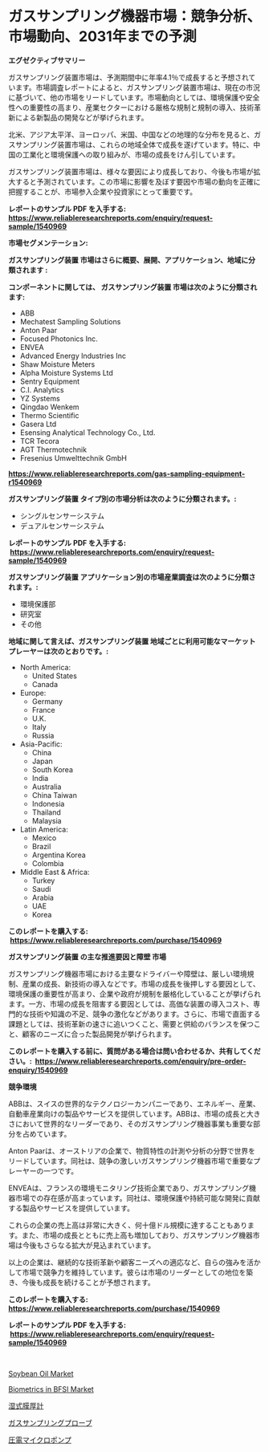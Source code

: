 <p><h1>ガスサンプリング機器市場：競争分析、市場動向、2031年までの予測</h1></p><p><strong>エグゼクティブサマリー</strong></p>
<p><p>ガスサンプリング装置市場は、予測期間中に年率4.1％で成長すると予想されています。市場調査レポートによると、ガスサンプリング装置市場は、現在の市況に基づいて、他の市場をリードしています。市場動向としては、環境保護や安全性への重要性の高まり、産業セクターにおける厳格な規制と規制の導入、技術革新による新製品の開発などが挙げられます。</p><p>北米、アジア太平洋、ヨーロッパ、米国、中国などの地理的な分布を見ると、ガスサンプリング装置市場は、これらの地域全体で成長を遂げています。特に、中国の工業化と環境保護への取り組みが、市場の成長をけん引しています。</p><p>ガスサンプリング装置市場は、様々な要因により成長しており、今後も市場が拡大すると予測されています。この市場に影響を及ぼす要因や市場の動向を正確に把握することが、市場参入企業や投資家にとって重要です。</p></p>
<p><strong>レポートのサンプル PDF を入手する: <a href="https://www.reliableresearchreports.com/enquiry/request-sample/1540969">https://www.reliableresearchreports.com/enquiry/request-sample/1540969</a></strong></p>
<p><strong>市場セグメンテーション:</strong></p>
<p><strong> ガスサンプリング装置 市場はさらに概要、展開、アプリケーション、地域に分類されます :</strong></p>
<p><strong>コンポーネントに関しては、 ガスサンプリング装置 市場は次のように分類されます: &nbsp;</strong></p>
<p><ul><li>ABB</li><li>Mechatest Sampling Solutions</li><li>Anton Paar</li><li>Focused Photonics Inc.</li><li>ENVEA</li><li>Advanced Energy Industries Inc</li><li>Shaw Moisture Meters</li><li>Alpha Moisture Systems Ltd</li><li>Sentry Equipment</li><li>C.I. Analytics</li><li>YZ Systems</li><li>Qingdao Wenkem</li><li>Thermo Scientific</li><li>Gasera Ltd</li><li>Esensing Analytical Technology Co., Ltd.</li><li>TCR Tecora</li><li>AGT Thermotechnik</li><li>Fresenius Umwelttechnik GmbH</li></ul></p>
<p><strong><a href="https://www.reliableresearchreports.com/gas-sampling-equipment-r1540969">https://www.reliableresearchreports.com/gas-sampling-equipment-r1540969</a></strong></p>
<p><strong> ガスサンプリング装置 タイプ別の市場分析は次のように分類されます。:</strong></p>
<p><ul><li>シングルセンサーシステム</li><li>デュアルセンサーシステム</li></ul></p>
<p><strong>レポートのサンプル PDF を入手する: &nbsp;<a href="https://www.reliableresearchreports.com/enquiry/request-sample/1540969">https://www.reliableresearchreports.com/enquiry/request-sample/1540969</a></strong></p>
<p><strong> ガスサンプリング装置 アプリケーション別の市場産業調査は次のように分類されます。:</strong></p>
<p><ul><li>環境保護部</li><li>研究室</li><li>その他</li></ul></p>
<p><strong>地域に関して言えば、ガスサンプリング装置 地域ごとに利用可能なマーケットプレーヤーは次のとおりです。:</strong></p>
<p><ul>
    <li>
        North America:
        <ul>
            <li>United States</li>
            <li>Canada</li>
        </ul>
    </li>
    <li>
        Europe:
        <ul>
            <li>Germany</li>
            <li>France</li>
            <li>U.K.</li>
            <li>Italy</li>
            <li>Russia</li>
        </ul>
    </li>
    <li>
        Asia-Pacific:
        <ul>
            <li>China</li>
            <li>Japan</li>
            <li>South Korea</li>
            <li>India</li>
            <li>Australia</li>
            <li>China Taiwan</li>
            <li>Indonesia</li>
            <li>Thailand</li>
            <li>Malaysia</li>
        </ul>
    </li>
    <li>
        Latin America:
        <ul>
            <li>Mexico</li>
            <li>Brazil</li>
            <li>Argentina Korea</li>
            <li>Colombia</li>
        </ul>
    </li>
    <li>
        Middle East & Africa:
        <ul>
            <li>Turkey</li>
            <li>Saudi</li>
            <li>Arabia</li>
            <li>UAE</li>
            <li>Korea</li>
        </ul>
    </li>
    </ul></p>
<p><strong>このレポートを購入する: &nbsp;<a href="https://www.reliableresearchreports.com/purchase/1540969">https://www.reliableresearchreports.com/purchase/1540969</a></strong></p>
<p><strong>ガスサンプリング装置 の主な推進要因と障壁 市場</strong></p>
<p><p>ガスサンプリング機器市場における主要なドライバーや障壁は、厳しい環境規制、産業の成長、新技術の導入などです。市場の成長を後押しする要因として、環境保護の重要性が高まり、企業や政府が規制を厳格化していることが挙げられます。一方、市場の成長を阻害する要因としては、高価な装置の導入コスト、専門的な技術や知識の不足、競争の激化などがあります。さらに、市場で直面する課題としては、技術革新の速さに追いつくこと、需要と供給のバランスを保つこと、顧客のニーズに合った製品開発が挙げられます。</p></p>
<p><strong>このレポートを購入する前に、質問がある場合は問い合わせるか、共有してください。:&nbsp; <a href="https://www.reliableresearchreports.com/enquiry/pre-order-enquiry/1540969">https://www.reliableresearchreports.com/enquiry/pre-order-enquiry/1540969</a></strong></p>
<p><strong>競争環境</strong></p>
<p><p>ABBは、スイスの世界的なテクノロジーカンパニーであり、エネルギー、産業、自動車産業向けの製品やサービスを提供しています。ABBは、市場の成長と大きさにおいて世界的なリーダーであり、そのガスサンプリング機器事業も重要な部分を占めています。</p><p>Anton Paarは、オーストリアの企業で、物質特性の計測や分析の分野で世界をリードしています。同社は、競争の激しいガスサンプリング機器市場で重要なプレーヤーの一つです。</p><p>ENVEAは、フランスの環境モニタリング技術企業であり、ガスサンプリング機器市場での存在感が高まっています。同社は、環境保護や持続可能な開発に貢献する製品やサービスを提供しています。</p><p>これらの企業の売上高は非常に大きく、何十億ドル規模に達することもあります。また、市場の成長とともに売上高も増加しており、ガスサンプリング機器市場は今後もさらなる拡大が見込まれています。</p><p>以上の企業は、継続的な技術革新や顧客ニーズへの適応など、自らの強みを活かして市場で競争力を維持しています。彼らは市場のリーダーとしての地位を築き、今後も成長を続けることが予想されます。</p></p>
<p><strong>このレポートを購入する: &nbsp; <a href="https://www.reliableresearchreports.com/purchase/1540969">https://www.reliableresearchreports.com/purchase/1540969</a></strong></p>
<p><strong>レポートのサンプル PDF を入手する: &nbsp;<a href="https://www.reliableresearchreports.com/enquiry/request-sample/1540969">https://www.reliableresearchreports.com/enquiry/request-sample/1540969</a></strong><strong></strong></p>
<p>&nbsp;</p>
<p><p><a href="https://www.linkedin.com/pulse/soybean-oil-market-competitive-analysis-trends-forecast-05muf">Soybean Oil Market</a></p><p><a href="https://github.com/globismark/Market-Research-Report-List-3/blob/main/biometrics-in-bfsi-market.md">Biometrics in BFSI Market</a></p><p><a href="https://medium.com/@rodhoppe07/%E3%82%A6%E3%82%A7%E3%83%83%E3%83%88%E3%83%95%E3%82%A3%E3%83%AB%E3%83%A0%E5%8E%9A%E3%81%95%E8%A8%88%E3%81%AE%E5%B8%82%E5%A0%B4%E3%82%B7%E3%82%A7%E3%82%A2%E3%81%AE%E9%80%B2%E5%8C%96%E3%81%A8%E5%B8%82%E5%A0%B4%E6%88%90%E9%95%B7%E3%81%AE%E3%83%88%E3%83%AC%E3%83%B3%E3%83%89-2024%E5%B9%B4-2031%E5%B9%B4-960148445acf">湿式膜厚計</a></p><p><a href="https://github.com/RudyBoyer2017/Market-Research-Report-List-1/blob/main/501183356376.md">ガスサンプリングプローブ</a></p><p><a href="https://medium.com/@abdielkilback/%E5%9C%A7%E9%9B%BB%E5%BC%8F%E3%83%9E%E3%82%A4%E3%82%AF%E3%83%AD%E3%83%9D%E3%83%B3%E3%83%97%E3%81%AE%E5%B8%82%E5%A0%B4%E3%82%B7%E3%82%A7%E3%82%A2%E3%81%AE%E6%8E%A8%E7%A7%BB%E3%81%A8%E5%B8%82%E5%A0%B4%E6%88%90%E9%95%B7%E3%83%88%E3%83%AC%E3%83%B3%E3%83%89-2024%E5%B9%B4%E3%81%8B%E3%82%892031%E5%B9%B4%E3%81%BE%E3%81%A7-b53e2ad4148d">圧電マイクロポンプ</a></p></p>